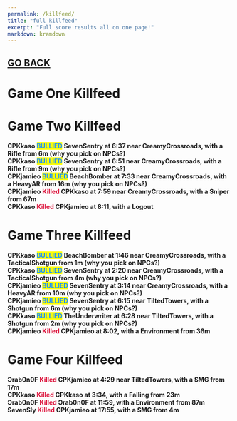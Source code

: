 ```yaml
---
permalink: /killfeed/
title: "full killfeed"
excerpt: "Full score results all on one page!"
markdown: kramdown
---
```

<meta http-equiv="refresh" content="30">

<script>
    var countUpdDate = new Date("Sep 14, 2022 19:53:35").getTime(); // Set the date we're counting down to
    var x = setInterval(function () {
        var timeNow = new Date().getTime(); // Get today's date and time
        var distance = timeNow - countUpdDate; // Find the distance between now and the count down date
        var days = Math.floor(distance / (1000 * 60 * 60 * 24));
        var hours = Math.floor((distance % (1000 * 60 * 60 * 24)) / (1000 * 60 * 60));
        var minutes = Math.floor((distance % (1000 * 60 * 60)) / (1000 * 60));
        var seconds = Math.floor((distance % (1000 * 60)) / 1000);
        var minutesString = minutes.toString();
        var secondsString = seconds.toString();
        if (minutesString.length < 2) {
            minutesString = "0" + minutesString;
        }
        if (secondsString.length < 2) {
            secondsString = "0" + secondsString;
        }
        document.getElementById("countUpTimer").innerHTML = minutesString + ":" + secondsString + " since updt"; // Display the result in the element with id="demo"
        // If the count down is finished, write some text
        if (distance < 0) {
            clearInterval(x);
            document.getElementById("countUpTimer").innerHTML = "EXPIRED";
        }
    }, 1000); // Update the count down every 1000 milliseconds
</script>


<strong><span id="countUpTimer" style="color:red;background-color:white;font-size:add_size"></span><strong>

## [GO BACK](https://www.kaso.gg)     

# Game <strong>One</strong> Killfeed<br>
# Game <strong>Two</strong> Killfeed<br>
CPKkaso <strong><span style="color:dodgerblue;background-color:yellow">BULLIED</span></strong> SevenSentry at 6:37 near <strong>CreamyCrossroads</strong>, with a Rifle from 6m (why you pick on NPCs?)<br>
CPKkaso <strong><span style="color:dodgerblue;background-color:yellow">BULLIED</span></strong> SevenSentry at 6:51 near <strong>CreamyCrossroads</strong>, with a Rifle from 9m (why you pick on NPCs?)<br>
CPKjamieo <strong><span style="color:dodgerblue;background-color:yellow">BULLIED</span></strong> BeachBomber at 7:33 near <strong>CreamyCrossroads</strong>, with a HeavyAR from 16m (why you pick on NPCs?)<br>
CPKjamieo <strong><span style="color:crimson;background-color:">Killed</span></strong> CPKkaso at 7:59 near <strong>CreamyCrossroads</strong>, with a Sniper from 67m<br>
CPKkaso <strong><span style="color:crimson;background-color:">Killed</span></strong> CPKjamieo at 8:11, with a Logout<br>
# Game <strong>Three</strong> Killfeed<br>
CPKkaso <strong><span style="color:dodgerblue;background-color:yellow">BULLIED</span></strong> BeachBomber at 1:46 near <strong>CreamyCrossroads</strong>, with a TacticalShotgun from 1m (why you pick on NPCs?)<br>
CPKkaso <strong><span style="color:dodgerblue;background-color:yellow">BULLIED</span></strong> SevenSentry at 2:20 near <strong>CreamyCrossroads</strong>, with a TacticalShotgun from 4m (why you pick on NPCs?)<br>
CPKjamieo <strong><span style="color:dodgerblue;background-color:yellow">BULLIED</span></strong> SevenSentry at 3:14 near <strong>CreamyCrossroads</strong>, with a HeavyAR from 10m (why you pick on NPCs?)<br>
CPKjamieo <strong><span style="color:dodgerblue;background-color:yellow">BULLIED</span></strong> SevenSentry at 6:15 near <strong>TiltedTowers</strong>, with a Shotgun from 6m (why you pick on NPCs?)<br>
CPKkaso <strong><span style="color:dodgerblue;background-color:yellow">BULLIED</span></strong> TheUnderwriter at 6:28 near <strong>TiltedTowers</strong>, with a Shotgun from 2m (why you pick on NPCs?)<br>
CPKjamieo <strong><span style="color:crimson;background-color:">Killed</span></strong> CPKjamieo at 8:02, with a Environment from 36m<br>
# Game <strong>Four</strong> Killfeed<br>
Ɔrab0n0F <strong><span style="color:crimson;background-color:">Killed</span></strong> CPKjamieo at 4:29 near <strong>TiltedTowers</strong>, with a SMG from 17m<br>
CPKkaso <strong><span style="color:crimson;background-color:">Killed</span></strong> CPKkaso at 3:34, with a Falling from 23m<br>
Ɔrab0n0F <strong><span style="color:crimson;background-color:">Killed</span></strong> Ɔrab0n0F at 11:59, with a Environment from 87m<br>
SevenSIy <strong><span style="color:crimson;background-color:">Killed</span></strong> CPKjamieo at 17:55, with a SMG from 4m<br>
<!--CREATED BY CODE-->
<!--9/14/2022 7:53:35 PM-->
